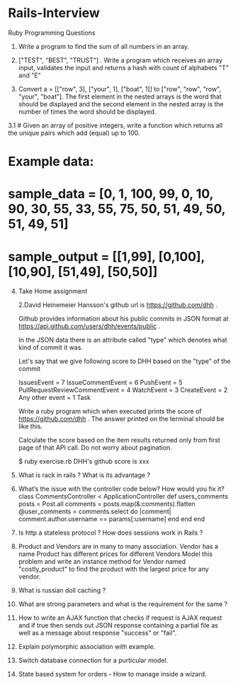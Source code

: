 # Rails-Interview

Ruby Programming Questions 

1. Write a program to find the sum of all numbers in an array.

2. ["TEST", "BEST", "TRUST"] . Write a program which receives an array input, validates the input and returns a hash with count of alphabets "T" and "E"

3. Convert a = [["row", 3], ["your", 1], ["boat", 1]] to ["row", "row", "row", "your", "boat"]. The first element in the nested arrays is the word that should be displayed and the second element in the nested array is the number of times the word should be displayed.

3.1 # Given an array of positive integers, write a function which returns all the unique pairs which add (equal) up to 100.

# Example data:

# sample_data = [0, 1, 100, 99, 0, 10, 90, 30, 55, 33, 55, 75, 50, 51, 49, 50, 51, 49, 51]
# sample_output = [[1,99], [0,100], [10,90], [51,49], [50,50]]

  
4. Take Home assignment

	2.David Heinemeier Hansson's github url is https://github.com/dhh .

	Github provides information about his public commits in JSON format at https://api.github.com/users/dhh/events/public .

	In the JSON data there is an attribute called "type" which denotes what kind of commit it was.

	Let's say that we give following score to DHH based on the "type" of the commit

	IssuesEvent = 7
	IssueCommentEvent = 6
	PushEvent = 5
	PullRequestReviewCommentEvent = 4
	WatchEvent = 3
	CreateEvent = 2
	Any other event = 1
	Task

	Write a ruby program which when executed prints the score of https://github.com/dhh . The answer printed on the terminal should be like this.

	Calculate the score based on the item results returned only from first page of that API call. Do not worry about pagination.

	$ ruby exercise.rb
	DHH's github score is xxx


1. What is rack in rails ? What is its advantage ?

2. What’s the issue with the controller code below? How would you fix it?
	class CommentsController < ApplicationController
	  def users_comments
	    posts = Post.all
	    comments = posts.map(&:comments).flatten
	    @user_comments = comments.select do |comment|
	      comment.author.username == params[:username]
	    end
	  end
	end

3. Is http a stateless protocol ? How does sessions work in Rails ?

4. Product and Vendors are in many to many association. Vendor has a name
   Product has different prices for different Vendors
   Model this problem and write an instance method for Vendor  named "costly_product" to 
   find the product with the largest price for any vendor. 

5. What is russian doll caching ?

6. What are strong parameters and what is the requirement for the same ?

7. How to write an AJAX function that checks if request is AJAX request and if true then sends out JSON response containing a partial file as well as a message about response "success" or "fail".

8. Explain polymorphic association with example.

9. Switch database connection for a purticular model.

10. State based system for orders - How to manage inside a wizard.
